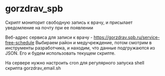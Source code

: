 # gorzdrav_spb
Скрипт мониторит свободную запись к врачу, и присылает уведомление на почту при ее появлении

Веб-адрес сервиса для записи к врачу - https://gorzdrav.spb.ru/service-free-schedule
Выбираем район и медучреждение, потом смотрим в инструменты разработчика, и находим, что данные подгружаются из JSON. Его и будем использовать текущем скрипте.

На сервере нужно настроить cron для регулярного запуска shell скрипта gorzdrav_email.sh
